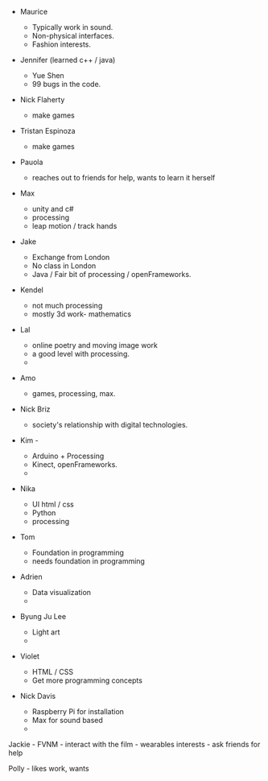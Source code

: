 - Maurice
    - Typically work in sound.
    - Non-physical interfaces.
    - Fashion interests.

- Jennifer (learned c++ / java)
    - Yue Shen
    - 99 bugs in the code.

- Nick Flaherty
    - make games

- Tristan Espinoza
    - make games

- Pauola
    - reaches out to friends for help, wants to learn it herself

- Max
    - unity and c#
    - processing
    - leap motion / track hands

- Jake
    - Exchange from London
    - No class in London
    - Java / Fair bit of processing / openFrameworks.

- Kendel
    - not much processing
    - mostly 3d work- mathematics

- Lal
    - online poetry and moving image work
    - a good level with processing.
    -

- Amo
    - games, processing, max.

- Nick Briz
    - society's relationship with digital technologies.

- Kim -
    - Arduino + Processing
    - Kinect, openFrameworks.
    -

- Nika
    - UI html / css
    - Python
    - processing

- Tom
    - Foundation in programming
    - needs foundation in programming

- Adrien
    - Data visualization
    -

- Byung Ju Lee
    - Light art
    -

- Violet
    - HTML / CSS
    - Get more programming concepts

- Nick Davis
    - Raspberry Pi for installation
    - Max for sound based
    -

Jackie
    - FVNM
    - interact with the film
    - wearables interests
    - ask friends for help

Polly
    - likes work, wants 

